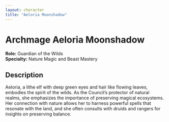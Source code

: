 ```yaml
---
layout: character
title: "Aeloria Moonshadow"
---
```


# Archmage Aeloria Moonshadow
**Role:** Guardian of the Wilds   
**Specialty:** Nature Magic and Beast Mastery  
## Description
Aeloria, a lithe elf with deep green eyes and hair like flowing leaves, embodies the spirit of the wilds. As the Council’s protector of natural realms, she emphasizes the importance of preserving magical ecosystems. Her connection with nature allows her to harness powerful spells that resonate with the land, and she often consults with druids and rangers for insights on preserving balance.